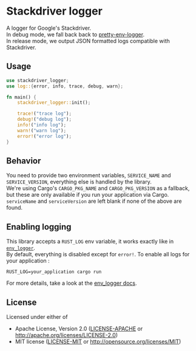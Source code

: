 # Stackdriver logger

A logger for Google's Stackdriver.\
In debug mode, we fall back back to [pretty-env-logger](https://github.com/seanmonstar/pretty-env-logger).\
In release mode, we output JSON formatted logs compatible with Stackdriver.

## Usage
```rust
use stackdriver_logger;
use log::{error, info, trace, debug, warn};

fn main() {
    stackdriver_logger::init();

    trace!("trace log");
    debug!("debug log");
    info!("info log");
    warn!("warn log");
    error!("error log");
}
```

## Behavior
You need to provide two environment variables, `SERVICE_NAME` and `SERVICE_VERSION`, everything else
is handled by the library. \
We're using Cargo's `CARGO_PKG_NAME` and `CARGO_PKG_VERSION` as a fallback, but these are only available
if you run your application via Cargo. \
`serviceName` and `serviceVersion` are left blank if none of the above are found.

## Enabling logging
This library accepts a `RUST_LOG` env variable, it works exactly like in [`env_logger`](https://github.com/sebasmagri/env_logger). \
By default, everything is disabled except for `error!`.
To enable all logs for your application :

```
RUST_LOG=your_application cargo run
```

For more details, take a look at the [env_logger docs](https://docs.rs/env_logger/0.6.0/env_logger/#enabling-logging).

## License
Licensed under either of

- Apache License, Version 2.0 ([LICENSE-APACHE](LICENSE-APACHE) or http://apache.org/licenses/LICENSE-2.0)
- MIT license ([LICENSE-MIT](LICENSE-MIT) or http://opensource.org/licenses/MIT)

